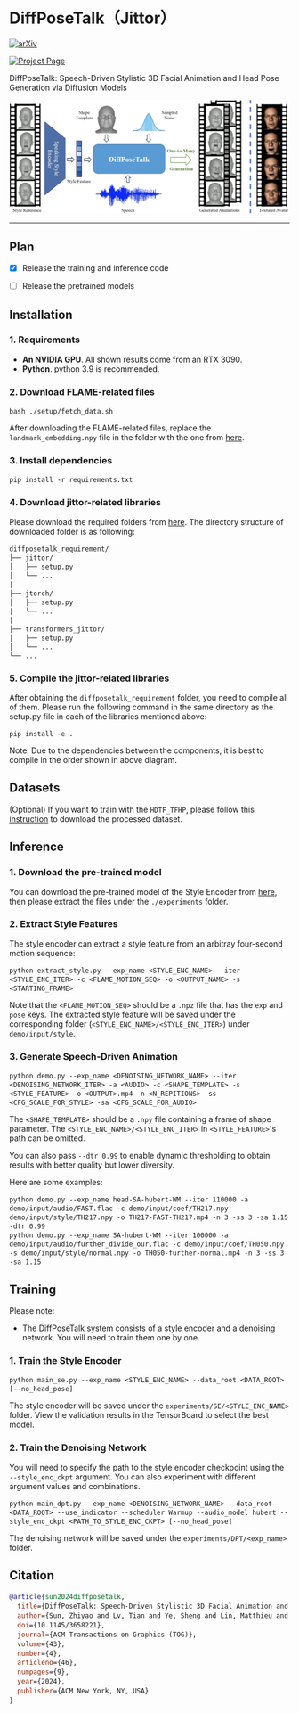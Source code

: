 # DiffPoseTalk（Jittor）

<a href='https://arxiv.org/abs/2310.00434/'><img alt="arXiv" src="https://img.shields.io/badge/arXiv-2310.00434-red?link=https%3A%2F%2Farxiv.org%2Fabs%2F2310.00434"></a>

<a href='https://raineggplant.github.io/DiffPoseTalk/'><img alt="Project Page" src="https://img.shields.io/badge/Project%20Page-blue?logo=github&labelColor=black&link=https%3A%2F%2Fraineggplant.github.io%2FDiffPoseTalk"></a>

DiffPoseTalk: Speech-Driven Stylistic 3D Facial Animation and Head Pose Generation via Diffusion Models

![teaser](./assets/teaser.jpg)

---

## Plan

- [x] Release the training and inference code
- [ ] Release the pretrained models


## Installation

### 1. Requirements

- **An NVIDIA GPU**. All shown results come from an RTX 3090.
- **Python**. python 3.9 is recommended.

### 2. Download FLAME-related files

```shell
bash ./setup/fetch_data.sh
```

After downloading the FLAME-related files, replace the `landmark_embedding.npy` file in the folder with the one from [here](https://drive.google.com/drive/folders/1djcYsdsJVTo90MubyRUfDrrbCHm3BSQu?usp=sharing).

### 3. Install dependencies

```
pip install -r requirements.txt
```

### 4. Download jittor-related libraries

Please download the required folders from [here](https://drive.google.com/drive/folders/1djcYsdsJVTo90MubyRUfDrrbCHm3BSQu?usp=sharing). The directory structure of downloaded folder is as following:

```shell
diffposetalk_requirement/
├── jittor/
│   ├── setup.py
│   └── ...
|
├── jtorch/
│   ├── setup.py
|   └── ...
|
├── transformers_jittor/
│   ├── setup.py
│   └── ...
└── ...
```

### 5. Compile the jittor-related libraries

After obtaining the ```diffposetalk_requirement``` folder, you need to compile all of them. Please run the following command in the same directory as the setup.py file in each of the libraries mentioned above:

```shell
pip install -e .
```

Note: Due to the dependencies between the components, it is best to compile in the order shown in above diagram.

## Datasets

(Optional) If you want to train with the `HDTF_TFHP`, please follow this [instruction](./datasets/HDTF_TFHP/README.md) to download the processed dataset.

## Inference

### 1. Download the pre-trained model

You can download the pre-trained model of the Style Encoder from [here](https://drive.google.com/drive/folders/19-QqG6Fi5j6PcWL-I_If_Xb10qHsoUqN?usp=sharing), then please extract the files under the `./experiments` folder.

### 2. Extract Style Features

The style encoder can extract a style feature from an arbitray four-second motion sequence:

```shell
python extract_style.py --exp_name <STYLE_ENC_NAME> --iter <STYLE_ENC_ITER> -c <FLAME_MOTION_SEQ> -o <OUTPUT_NAME> -s <STARTING_FRAME>
```
Note that the `<FLAME_MOTION_SEQ>` should be a `.npz` file that has the `exp` and `pose` keys. The extracted style feature will be saved under the corresponding folder (`<STYLE_ENC_NAME>/<STYLE_ENC_ITER>`) under `demo/input/style`.

### 3. Generate Speech-Driven Animation

```shell
python demo.py --exp_name <DENOISING_NETWORK_NAME> --iter <DENOISING_NETWORK_ITER> -a <AUDIO> -c <SHAPE_TEMPLATE> -s <STYLE_FEATURE> -o <OUTPUT>.mp4 -n <N_REPITIONS> -ss <CFG_SCALE_FOR_STYLE> -sa <CFG_SCALE_FOR_AUDIO>
```

The `<SHAPE_TEMPLATE>` should be a `.npy` file containing a frame of shape parameter. The `<STYLE_ENC_NAME>/<STYLE_ENC_ITER>` in `<STYLE_FEATURE>`'s path can be omitted. 

You can also pass `--dtr 0.99` to enable dynamic thresholding to obtain results with better quality but lower diversity. 

Here are some examples:

```shell
python demo.py --exp_name head-SA-hubert-WM --iter 110000 -a demo/input/audio/FAST.flac -c demo/input/coef/TH217.npy demo/input/style/TH217.npy -o TH217-FAST-TH217.mp4 -n 3 -ss 3 -sa 1.15 -dtr 0.99
python demo.py --exp_name SA-hubert-WM --iter 100000 -a demo/input/audio/further_divide_our.flac -c demo/input/coef/TH050.npy -s demo/input/style/normal.npy -o TH050-further-normal.mp4 -n 3 -ss 3 -sa 1.15
```

## Training

Please note:
- The DiffPoseTalk system consists of a style encoder and a denoising network. You will need to train them one by one.

### 1. Train the Style Encoder

```shell
python main_se.py --exp_name <STYLE_ENC_NAME> --data_root <DATA_ROOT> [--no_head_pose]
```
The style encoder will be saved under the `experiments/SE/<STYLE_ENC_NAME>` folder. View the validation results in the TensorBoard to select the best model.

### 2. Train the Denoising Network

You will need to specify the path to the style encoder checkpoint using the `--style_enc_ckpt` argument. You can also experiment with different argument values and combinations.

```shell
python main_dpt.py --exp_name <DENOISING_NETWORK_NAME> --data_root <DATA_ROOT> --use_indicator --scheduler Warmup --audio_model hubert --style_enc_ckpt <PATH_TO_STYLE_ENC_CKPT> [--no_head_pose]
```

The denoising network will be saved under the `experiments/DPT/<exp_name>` folder. 

## Citation

```bibtex
@article{sun2024diffposetalk,
  title={DiffPoseTalk: Speech-Driven Stylistic 3D Facial Animation and Head Pose Generation via Diffusion Models},
  author={Sun, Zhiyao and Lv, Tian and Ye, Sheng and Lin, Matthieu and Sheng, Jenny and Wen, Yu-Hui and Yu, Minjing and Liu, Yong-Jin},
  doi={10.1145/3658221},
  journal={ACM Transactions on Graphics (TOG)},
  volume={43},
  number={4},
  articleno={46},
  numpages={9},
  year={2024},
  publisher={ACM New York, NY, USA}
}
```

